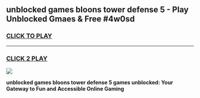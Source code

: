 
## unblocked games bloons tower defense 5 - Play Unblocked Gmaes & Free #4w0sd
<h3>
<a href="https://news.freeplayer.one?title=unblocked_games_bloons_tower_defense_5&ref=24F">CLICK TO PLAY</a></h3>
<hr>

<h3>
<a href="https://news.freeplayer.one?title=unblocked_games_bloons_tower_defense_5&ref=24F">CLICK 2 PLAY</a>
  
</h3>

<a href="https://news.freeplayer.one?title=unblocked_games_bloons_tower_defense_5&ref=24F/"><img src="https://clearcache.store/games.png"></a>


**unblocked games bloons tower defense 5 games unblocked: Your Gateway to Fun and Accessible Online Gaming**
